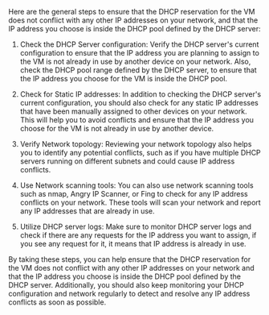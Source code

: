 Here are the general steps to ensure that the DHCP reservation for the VM does not conflict with any other IP addresses on your network, and that the IP address you choose is inside the DHCP pool defined by the DHCP server:

1.  Check the DHCP Server configuration: Verify the DHCP server's current configuration to ensure that the IP address you are planning to assign to the VM is not already in use by another device on your network. Also, check the DHCP pool range defined by the DHCP server, to ensure that the IP address you choose for the VM is inside the DHCP pool.
    
2.  Check for Static IP addresses: In addition to checking the DHCP server's current configuration, you should also check for any static IP addresses that have been manually assigned to other devices on your network. This will help you to avoid conflicts and ensure that the IP address you choose for the VM is not already in use by another device.
    
3.  Verify Network topology: Reviewing your network topology also helps you to identify any potential conflicts, such as if you have multiple DHCP servers running on different subnets and could cause IP address conflicts.
    
4.  Use Network scanning tools: You can also use network scanning tools such as nmap, Angry IP Scanner, or Fing to check for any IP address conflicts on your network. These tools will scan your network and report any IP addresses that are already in use.
    
5.  Utilize DHCP server logs: Make sure to monitor DHCP server logs and check if there are any requests for the IP address you want to assign, if you see any request for it, it means that IP address is already in use.
    

By taking these steps, you can help ensure that the DHCP reservation for the VM does not conflict with any other IP addresses on your network and that the IP address you choose is inside the DHCP pool defined by the DHCP server. Additionally, you should also keep monitoring your DHCP configuration and network regularly to detect and resolve any IP address conflicts as soon as possible.
